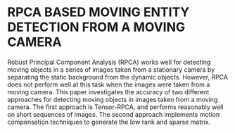 # RPCA BASED MOVING ENTITY DETECTION FROM A MOVING CAMERA

####
Robust Principal Component Analysis (RPCA) works well for detecting moving objects in a series of images taken from a stationary camera by separating the static background from the dynamic objects.  However, RPCA does not perform well at this task when the images were taken from a moving camera.  This paper investigates the accuracy of two different approaches for detecting moving objects in images taken from a moving camera.  The first approach is Tensor-RPCA, and performs reasonably well on short sequences of images. The second approach implements motion compensation techniques to generate the low rank and sparse matrix.
